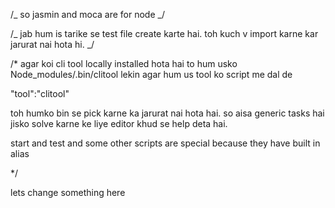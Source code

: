 /_ so jasmin and moca are for node _/

/_ jab hum is tarike se test file create karte hai. toh kuch v import karne
kar jarurat nai hota hi. _/

/\* agar koi cli tool locally installed hota hai to hum usko
Node_modules/.bin/clitool
lekin agar hum us tool ko script me dal de

"tool":"clitool"

toh humko bin se pick karne ka jarurat nai hota hai. so aisa generic tasks
hai jisko solve karne ke liye editor khud se help deta hai.

start and test and some other scripts are special because they have built in alias

\*/

<!-- so if we use npm test --watch so we are using npm in watch mode not test in
watch mode to bypass this humare pass ek trick hai ki first double dash is for
npm then we leave it empty then next double dash will be for the other cli tool
,and this is cli formula -->


lets change something here